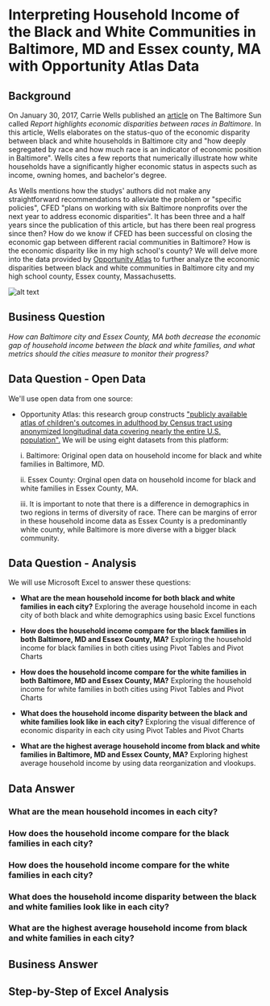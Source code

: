 # Interpreting Household Income of the Black and White Communities in Baltimore, MD and Essex county, MA with Opportunity Atlas Data

## Background
On January 30, 2017, Carrie Wells published an [article](https://www.baltimoresun.com/maryland/baltimore-city/bs-md-racial-wealth-divide-20170130-story.html) on The Baltimore Sun called _Report highlights economic disparities between races in Baltimore_. In this article, Wells elaborates on the status-quo of the economic disparity between black and white households in Baltimore city and "how deeply segregated by race and how much race is an indicator of economic position in Baltimore". Wells cites a few reports that numerically illustrate how white households have a significantly higher economic status in aspects such as income, owning homes, and bachelor's degree. 

As Wells mentions how the studys' authors did not make any straightforward recommendations to alleviate the problem or "specific policies", CFED "plans on working with six Baltimore nonprofits over the next year to address economic disparities". It has been three and a half years since the publication of this article, but has there been real progress since then? How do we know if CFED has been successful on closing the economic gap between different racial communities in Baltimore? How is the economic disparity like in my high school's county? We will delve more into the data provided by [Opportunity Atlas](https://www.opportunityatlas.org) to further analyze the economic disparities between black and white communities in Baltimore city and my high school county, Essex county, Massachusetts.

![alt text]()
## Business Question
_How can Baltimore city and Essex County, MA both decrease the economic gap of household income between the black and white families, and what metrics should the cities measure to monitor their progress?_
## Data Question - Open Data
We'll use open data from one source:
- Opportunity Atlas: this research group constructs ["publicly available atlas of children's outcomes in adulthood by Census tract using anonymized longitudinal data covering nearly the entire U.S. population".](https://opportunityinsights.org/paper/the-opportunity-atlas/) We will be using eight datasets from this platform:
  
     i. Baltimore: Original open data on household income for black and white families in Baltimore, MD.
     
     ii. Essex County: Orginal open data on household income for black and white families in Essex County, MA.
     
     iii. It is important to note that there is a difference in demographics in  two regions in terms of diversity of race. There can be margins of error in these household income data as Essex County is a predominantly white county, while Baltimore is more diverse with a bigger black community.
## Data Question - Analysis
We will use Microsoft Excel to answer these questions:

- __What are the mean household income for both black and white families in each city?__ Exploring the average household income in each city of both black and white demographics using basic Excel functions

- __How does the household income compare for the black families in both Baltimore, MD and Essex County, MA?__ Exploring the household income for black families in both cities using Pivot Tables and Pivot Charts

- __How does the household income compare for the white families in both Baltimore, MD and Essex County, MA?__ Exploring the household income for white families in both cities using Pivot Tables and Pivot Charts

- __What does the household income disparity between the black and white families look like in each city?__ Exploring the visual difference of economic disparity in each city using Pivot Tables and Pivot Charts

- __What are the highest average household income from black and white families in Baltimore, MD and Essex County, MA?__ Exploring highest average household income by using data reorganization and vlookups. 

## Data Answer

### What are the mean household incomes in each city?

### How does the household income compare for the black families in each city?

### How does the household income compare for the white families in each city?

### What does the household income disparity between the black and white families look like in each city?

### What are the highest average household income from black and white families in each city?

## Business Answer

## Step-by-Step of Excel Analysis
